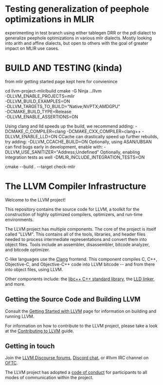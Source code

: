 # Testing generalization of peephole optimizations in MLIR

experimenting in test branch using either tablegen DRR or the pdl dialect to generalize peephole optimizations in various mlir dialects. Mostly looking into arith and affine dialects, but open to others with the goal of greater impact on MLIR use cases.



# BUILD AND TESTING (kinda)

from mlir getting started page kept here for convienince

cd llvm-project-mlir/build
cmake -G Ninja ../llvm \
   -DLLVM_ENABLE_PROJECTS=mlir \
   -DLLVM_BUILD_EXAMPLES=ON \
   -DLLVM_TARGETS_TO_BUILD="Native;NVPTX;AMDGPU" \
   -DCMAKE_BUILD_TYPE=Release \
   -DLLVM_ENABLE_ASSERTIONS=ON
   
Using clang and lld speeds up the build, we recommend adding:
-DCMAKE_C_COMPILER=clang -DCMAKE_CXX_COMPILER=clang++ -DLLVM_ENABLE_LLD=ON
CCache can drastically speed up further rebuilds, try adding:
-DLLVM_CCACHE_BUILD=ON
Optionally, using ASAN/UBSAN can find bugs early in development, enable with:
-DLLVM_USE_SANITIZER="Address;Undefined" 
Optionally, enabling integration tests as well
-DMLIR_INCLUDE_INTEGRATION_TESTS=ON

cmake --build . --target check-mlir





# The LLVM Compiler Infrastructure

Welcome to the LLVM project!

This repository contains the source code for LLVM, a toolkit for the
construction of highly optimized compilers, optimizers, and run-time
environments.

The LLVM project has multiple components. The core of the project is
itself called "LLVM". This contains all of the tools, libraries, and header
files needed to process intermediate representations and convert them into
object files. Tools include an assembler, disassembler, bitcode analyzer, and
bitcode optimizer.

C-like languages use the [Clang](http://clang.llvm.org/) frontend. This
component compiles C, C++, Objective-C, and Objective-C++ code into LLVM bitcode
-- and from there into object files, using LLVM.

Other components include:
the [libc++ C++ standard library](https://libcxx.llvm.org),
the [LLD linker](https://lld.llvm.org), and more.

## Getting the Source Code and Building LLVM

Consult the
[Getting Started with LLVM](https://llvm.org/docs/GettingStarted.html#getting-the-source-code-and-building-llvm)
page for information on building and running LLVM.

For information on how to contribute to the LLVM project, please take a look at
the [Contributing to LLVM](https://llvm.org/docs/Contributing.html) guide.

## Getting in touch

Join the [LLVM Discourse forums](https://discourse.llvm.org/), [Discord
chat](https://discord.gg/xS7Z362), or #llvm IRC channel on
[OFTC](https://oftc.net/).

The LLVM project has adopted a [code of conduct](https://llvm.org/docs/CodeOfConduct.html) for
participants to all modes of communication within the project.
